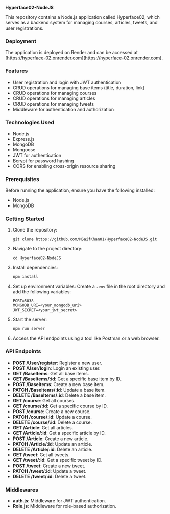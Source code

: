 **Hyperface02-NodeJS**

This repository contains a Node.js application called Hyperface02, which serves as a backend system for managing courses, articles, tweets, and user registrations.


### Deployment
The application is deployed on Render and can be accessed at [https://hyperface-02.onrender.com](https://hyperface-02.onrender.com).


### Features
- User registration and login with JWT authentication
- CRUD operations for managing base items (title, duration, link)
- CRUD operations for managing courses
- CRUD operations for managing articles
- CRUD operations for managing tweets
- Middleware for authentication and authorization

### Technologies Used
- Node.js
- Express.js
- MongoDB
- Mongoose
- JWT for authentication
- Bcrypt for password hashing
- CORS for enabling cross-origin resource sharing

### Prerequisites
Before running the application, ensure you have the following installed:
- Node.js
- MongoDB

### Getting Started
1. Clone the repository:
   ```
   git clone https://github.com/MSaifKhan01/Hyperface02-NodeJS.git
   ```
2. Navigate to the project directory:
   ```
   cd Hyperface02-NodeJS
   ```
3. Install dependencies:
   ```
   npm install
   ```
4. Set up environment variables:
   Create a `.env` file in the root directory and add the following variables:
   ```
   PORT=5038
   MONGODB_URI=<your_mongodb_uri>
   JWT_SECRET=<your_jwt_secret>
   ```
5. Start the server:
   ```
   npm run server
   ```
6. Access the API endpoints using a tool like Postman or a web browser.

### API Endpoints
- **POST /User/register**: Register a new user.
- **POST /User/login**: Login an existing user.
- **GET /BaseItems**: Get all base items.
- **GET /BaseItems/:id**: Get a specific base item by ID.
- **POST /BaseItems**: Create a new base item.
- **PATCH /BaseItems/:id**: Update a base item.
- **DELETE /BaseItems/:id**: Delete a base item.
- **GET /course**: Get all courses.
- **GET /course/:id**: Get a specific course by ID.
- **POST /course**: Create a new course.
- **PATCH /course/:id**: Update a course.
- **DELETE /course/:id**: Delete a course.
- **GET /Article**: Get all articles.
- **GET /Article/:id**: Get a specific article by ID.
- **POST /Article**: Create a new article.
- **PATCH /Article/:id**: Update an article.
- **DELETE /Article/:id**: Delete an article.
- **GET /tweet**: Get all tweets.
- **GET /tweet/:id**: Get a specific tweet by ID.
- **POST /tweet**: Create a new tweet.
- **PATCH /tweet/:id**: Update a tweet.
- **DELETE /tweet/:id**: Delete a tweet.

### Middlewares
- **auth.js**: Middleware for JWT authentication.
- **Role.js**: Middleware for role-based authorization.


